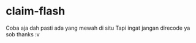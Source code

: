# claim-flash
Coba aja dah pasti ada yang mewah di situ Tapi ingat jangan direcode ya sob thanks :v
